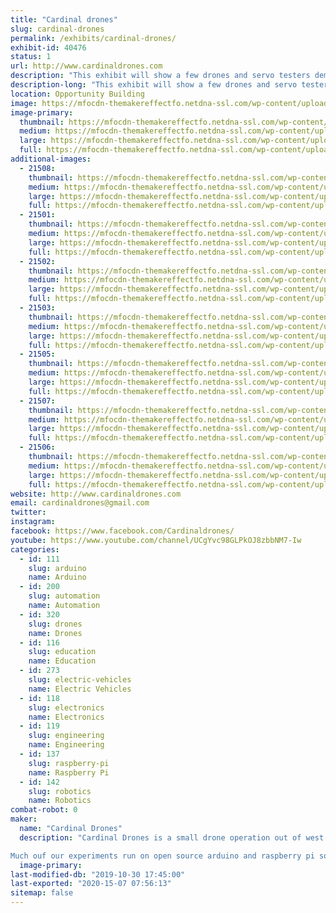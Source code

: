 ```yaml
---
title: "Cardinal drones"
slug: cardinal-drones
permalink: /exhibits/cardinal-drones/
exhibit-id: 40476
status: 1
url: http://www.cardinaldrones.com
description: "This exhibit will show a few drones and servo testers demonstrating how to control brush less motors and servos.  We also have a robotic arm and a drone simulation program for people to play with on a laptop and usb drone remote.  Come see the flying baby stroller!"
description-long: "This exhibit will show a few drones and servo testers, demonstrating how to control brush less motors and servos.  We also have a drone simulation program for people to play with on a laptop and usb drone remote.    There are  informational posters showing how the internal computer  controls the brushless motors.  We have several additional creations such as the flying baby stroller and a robotic arm."
location: Opportunity Building
image: https://mfocdn-themakereffectfo.netdna-ssl.com/wp-content/uploads/2016/10/Screen-Shot-2016-05-13-at-9.46.17-PM.png
image-primary:
  thumbnail: https://mfocdn-themakereffectfo.netdna-ssl.com/wp-content/uploads/2016/10/Screen-Shot-2016-05-13-at-9.46.17-PM-150x73.png
  medium: https://mfocdn-themakereffectfo.netdna-ssl.com/wp-content/uploads/2016/10/Screen-Shot-2016-05-13-at-9.46.17-PM-300x59.png
  large: https://mfocdn-themakereffectfo.netdna-ssl.com/wp-content/uploads/2016/10/Screen-Shot-2016-05-13-at-9.46.17-PM.png
  full: https://mfocdn-themakereffectfo.netdna-ssl.com/wp-content/uploads/2016/10/Screen-Shot-2016-05-13-at-9.46.17-PM.png
additional-images:
  - 21508:
    thumbnail: https://mfocdn-themakereffectfo.netdna-ssl.com/wp-content/uploads/2017/08/IMG_6547-1-150x150.jpg
    medium: https://mfocdn-themakereffectfo.netdna-ssl.com/wp-content/uploads/2017/08/IMG_6547-1-300x225.jpg
    large: https://mfocdn-themakereffectfo.netdna-ssl.com/wp-content/uploads/2017/08/IMG_6547-1-1024x768.jpg
    full: https://mfocdn-themakereffectfo.netdna-ssl.com/wp-content/uploads/2017/08/IMG_6547-1.jpg
  - 21501:
    thumbnail: https://mfocdn-themakereffectfo.netdna-ssl.com/wp-content/uploads/2017/08/IMG_3647-150x150.jpg
    medium: https://mfocdn-themakereffectfo.netdna-ssl.com/wp-content/uploads/2017/08/IMG_3647-300x225.jpg
    large: https://mfocdn-themakereffectfo.netdna-ssl.com/wp-content/uploads/2017/08/IMG_3647-1024x768.jpg
    full: https://mfocdn-themakereffectfo.netdna-ssl.com/wp-content/uploads/2017/08/IMG_3647.jpg
  - 21502:
    thumbnail: https://mfocdn-themakereffectfo.netdna-ssl.com/wp-content/uploads/2017/08/IMG_4573-150x150.jpg
    medium: https://mfocdn-themakereffectfo.netdna-ssl.com/wp-content/uploads/2017/08/IMG_4573-300x225.jpg
    large: https://mfocdn-themakereffectfo.netdna-ssl.com/wp-content/uploads/2017/08/IMG_4573-1024x768.jpg
    full: https://mfocdn-themakereffectfo.netdna-ssl.com/wp-content/uploads/2017/08/IMG_4573.jpg
  - 21503:
    thumbnail: https://mfocdn-themakereffectfo.netdna-ssl.com/wp-content/uploads/2017/08/IMG_4574-150x150.jpg
    medium: https://mfocdn-themakereffectfo.netdna-ssl.com/wp-content/uploads/2017/08/IMG_4574-300x225.jpg
    large: https://mfocdn-themakereffectfo.netdna-ssl.com/wp-content/uploads/2017/08/IMG_4574-1024x768.jpg
    full: https://mfocdn-themakereffectfo.netdna-ssl.com/wp-content/uploads/2017/08/IMG_4574.jpg
  - 21505:
    thumbnail: https://mfocdn-themakereffectfo.netdna-ssl.com/wp-content/uploads/2017/08/IMG_4829-1-150x150.jpg
    medium: https://mfocdn-themakereffectfo.netdna-ssl.com/wp-content/uploads/2017/08/IMG_4829-1-300x225.jpg
    large: https://mfocdn-themakereffectfo.netdna-ssl.com/wp-content/uploads/2017/08/IMG_4829-1-1024x768.jpg
    full: https://mfocdn-themakereffectfo.netdna-ssl.com/wp-content/uploads/2017/08/IMG_4829-1.jpg
  - 21507:
    thumbnail: https://mfocdn-themakereffectfo.netdna-ssl.com/wp-content/uploads/2017/08/IMG_5401-150x150.jpg
    medium: https://mfocdn-themakereffectfo.netdna-ssl.com/wp-content/uploads/2017/08/IMG_5401-300x225.jpg
    large: https://mfocdn-themakereffectfo.netdna-ssl.com/wp-content/uploads/2017/08/IMG_5401-1024x768.jpg
    full: https://mfocdn-themakereffectfo.netdna-ssl.com/wp-content/uploads/2017/08/IMG_5401.jpg
  - 21506:
    thumbnail: https://mfocdn-themakereffectfo.netdna-ssl.com/wp-content/uploads/2017/08/IMG_5400-150x150.jpg
    medium: https://mfocdn-themakereffectfo.netdna-ssl.com/wp-content/uploads/2017/08/IMG_5400-300x225.jpg
    large: https://mfocdn-themakereffectfo.netdna-ssl.com/wp-content/uploads/2017/08/IMG_5400-1024x768.jpg
    full: https://mfocdn-themakereffectfo.netdna-ssl.com/wp-content/uploads/2017/08/IMG_5400.jpg
website: http://www.cardinaldrones.com
email: cardinaldrones@gmail.com
twitter: 
instagram: 
facebook: https://www.facebook.com/Cardinaldrones/
youtube: https://www.youtube.com/channel/UCgYvc98GLPkOJ8zbbNM7-Iw
categories:
  - id: 111
    slug: arduino
    name: Arduino
  - id: 200
    slug: automation
    name: Automation
  - id: 320
    slug: drones
    name: Drones
  - id: 116
    slug: education
    name: Education
  - id: 273
    slug: electric-vehicles
    name: Electric Vehicles
  - id: 118
    slug: electronics
    name: Electronics
  - id: 119
    slug: engineering
    name: Engineering
  - id: 137
    slug: raspberry-pi
    name: Raspberry Pi
  - id: 142
    slug: robotics
    name: Robotics
combat-robot: 0
maker:
  name: "Cardinal Drones"
  description: "Cardinal Drones is a small drone operation out of west palm beach fl.  it started as a hobbiest meetup lab and grew into a repair and modification office where we hack drones to do things they werent designed to do.  We me just about anything.  Drones that cut mangos off trees, lift cat carries ( with no cat inside for now), and fully automatic delivery drones for water ballooning and delivering beers to your friends (within the limits of the law)    flying hoverboards (back to the future style not the lame seqway looking exploding ones)  

Much ouf our experiments run on open source arduino and raspberry pi software.  We have been at the palm beach maker fair before and this is our first time at the orlando maker fair.  "
  image-primary: 
last-modified-db: "2019-10-30 17:45:00"
last-exported: "2020-15-07 07:56:13"
sitemap: false
---
```

